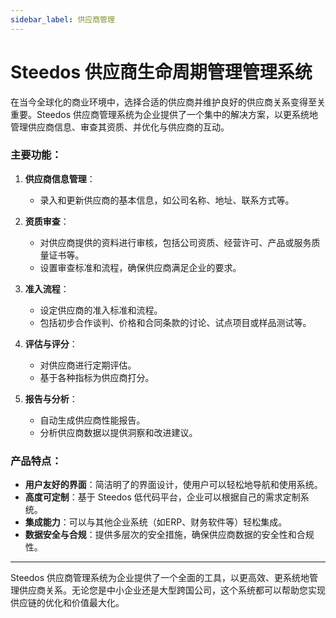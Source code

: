 ```yaml
---
sidebar_label: 供应商管理
---
```


# Steedos 供应商生命周期管理管理系统

在当今全球化的商业环境中，选择合适的供应商并维护良好的供应商关系变得至关重要。Steedos 供应商管理系统为企业提供了一个集中的解决方案，以更系统地管理供应商信息、审查其资质、并优化与供应商的互动。

### 主要功能：

1. **供应商信息管理**：
   - 录入和更新供应商的基本信息，如公司名称、地址、联系方式等。

2. **资质审查**：
   - 对供应商提供的资料进行审核，包括公司资质、经营许可、产品或服务质量证书等。
   - 设置审查标准和流程，确保供应商满足企业的要求。

3. **准入流程**：
   - 设定供应商的准入标准和流程。
   - 包括初步合作谈判、价格和合同条款的讨论、试点项目或样品测试等。

4. **评估与评分**：
   - 对供应商进行定期评估。
   - 基于各种指标为供应商打分。

5. **报告与分析**：
   - 自动生成供应商性能报告。
   - 分析供应商数据以提供洞察和改进建议。

### 产品特点：

- **用户友好的界面**：简洁明了的界面设计，使用户可以轻松地导航和使用系统。
- **高度可定制**：基于 Steedos 低代码平台，企业可以根据自己的需求定制系统。
- **集成能力**：可以与其他企业系统（如ERP、财务软件等）轻松集成。
- **数据安全与合规**：提供多层次的安全措施，确保供应商数据的安全性和合规性。

---

Steedos 供应商管理系统为企业提供了一个全面的工具，以更高效、更系统地管理供应商关系。无论您是中小企业还是大型跨国公司，这个系统都可以帮助您实现供应链的优化和价值最大化。
